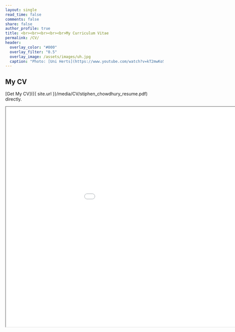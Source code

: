 ```yaml
---
layout: single
read_time: false
comments: false
share: false
author_profile: true
title: <br><br><br><br><br>My Curriculum Vitae
permalink: /CV/
header:
  overlay_color: "#000"
  overlay_filter: "0.5"
  overlay_image: /assets/images/uh.jpg
  caption: "Photo: [Uni Herts](https://www.youtube.com/watch?v=kT2mwKoSPv0)"
---
```


## My CV
[Get My CV]({{ site.url }}/media/CV/stiphen_chowdhury_resume.pdf) directly.
<iframe width="1100" height="700" src="/media/CV/stiphen_chowdhury_resume.pdf"></iframe>